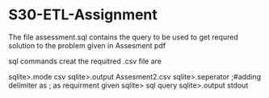 # S30-ETL-Assignment
The file assessment.sql contains the query to be used to get requred solution to the problem given in Assesment pdf

sql commands creat the requitred .csv file are

sqlite>.mode csv
sqlite>.output Assesment2.csv
sqlite>.seperator ;#adding delimiter as ; as requirment given
sqlite> sql query
sqlite>.output stdout

